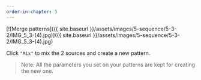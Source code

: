 ```yaml
---
order-in-chapter: 5
---
```


[![Merge patterns]({{ site.baseurl }}/assets/images/5-sequence/5-3-2/IMG_5_3-(4).jpg)]({{
site.baseurl }}/assets/images/5-sequence/5-3-2/IMG_5_3-(4).jpg)

Click `"Mix"` to mix the 2 sources and create a new pattern.

> Note: All the parameters you set on your patterns are kept for creating the new one.
